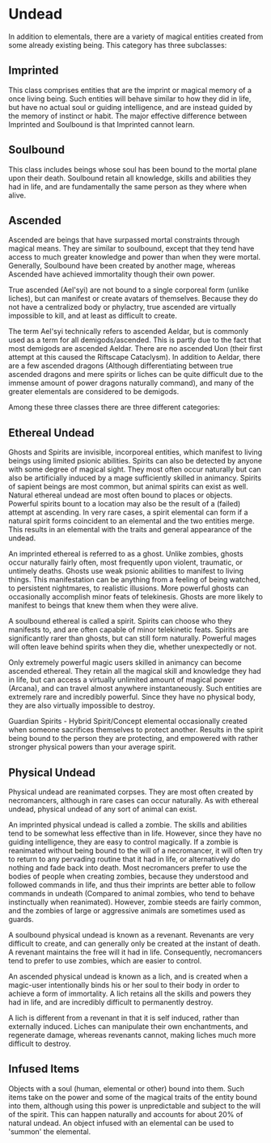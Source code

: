 # Undead

In addition to elementals, there are a variety of magical entities
created from some already existing being. This category has three
subclasses:

## Imprinted

This class comprises entities that are the imprint or magical memory of
a once living being. Such entities will behave similar to how they did
in life, but have no actual soul or guiding intelligence, and are
instead guided by the memory of instinct or habit. The major effective
difference between Imprinted and Soulbound is that Imprinted cannot
learn.

## Soulbound

This class includes beings whose soul has been bound to the mortal
plane upon their death. Soulbound retain all knowledge, skills and
abilities they had in life, and are fundamentally the same person as
they where when alive.

## Ascended

Ascended are beings that have surpassed mortal constraints through
magical means. They are similar to soulbound, except that they tend
have access to much greater knowledge and power than when they were
mortal. Generally, Soulbound have been created by another mage, whereas
Ascended have achieved immortality though their own power. 

True ascended (Ael'syi) are not bound to a single corporeal form
(unlike liches), but can manifest or create avatars of themselves.
Because they do not have a centralized body or phylactry, true ascended
are virtually impossible to kill, and at least as difficult to create.

The term Ael'syi technically refers to ascended Aeldar, but is commonly
used as a term for all demigods/ascended. This is partly due to the
fact that most demigods are ascended Aeldar. There are no ascended Uon
(their first attempt at this caused the Riftscape Cataclysm). In
addition to Aeldar, there are a few ascended dragons (Although
differentiating between true ascended dragons and mere spirits or
liches can be quite difficult due to the immense amount of power
dragons naturally command), and many of the greater elementals are
considered to be demigods.

Among these three classes there are three different categories:

## Ethereal Undead

Ghosts and Spirits are invisible, incorporeal entities, which manifest
to living beings using limited psionic abilities. Spirits can also be
detected by anyone with some degree of magical sight. They most often
occur naturally but can also be artificially induced by a mage
sufficiently skilled in animancy. Spirits of sapient beings are most
common, but animal spirits can exist as well. Natural ethereal undead
are most often bound to places or objects. Powerful spirits bount to a
location may also be the result of a (failed) attempt at ascending. In
very rare cases, a spirit elemental can form if a natural spirit forms
coincident to an elemental and the two entities merge. This results in
an elemental with the traits and general appearance of the undead.

An imprinted ethereal is referred to as a ghost. Unlike zombies, ghosts
occur naturally fairly often, most frequently upon violent, traumatic,
or untimely deaths. Ghosts use weak psionic abilities to manifest to
living things. This manifestation can be anything from a feeling of
being watched, to persistent nightmares, to realistic illusions. More
powerful ghosts can occasionally accomplish minor feats of telekinesis.
Ghosts are more likely to manifest to beings that knew them when they
were alive.

A soulbound ethereal is called a spirit. Spirits can choose who they
manifests to, and are often capable of minor telekinetic feats. Spirits
are significantly rarer than ghosts, but can still form naturally.
Powerful mages will often leave behind spirits when they die, whether
unexpectedly or not.

Only extremely powerful magic users skilled in animancy can become
ascended ethereal. They retain all the magical skill and knowledge they
had in life, but can access a virtually unlimited amount of magical
power (Arcana), and can travel almost anywhere instantaneously. Such
entities are extremely rare and incredibly powerful. Since they have no
physical body, they are also virtually impossible to destroy.

Guardian Spirits - Hybrid Spirit/Concept elemental occasionally created
when someone sacrifices themselves to protect another. Results in the
spirit being bound to the person they are protecting, and empowered
with rather stronger physical powers than your average spirit.

## Physical Undead

Physical undead are reanimated corpses. They are most often created by
necromancers, although in rare cases can occur naturally. As with
ethereal undead, physical undead of any sort of animal can exist.

An imprinted physical undead is called a zombie. The skills and
abilities tend to be somewhat less effective than in life. However,
since they have no guiding intelligence, they are easy to control
magically. If a zombie is reanimated without being bound to the will of
a necromancer, it will often try to return to any pervading routine
that it had in life, or alternatively do nothing and fade back into
death. Most necromancers prefer to use the bodies of people when
creating zombies, because they understood and followed commands in
life, and thus their imprints are better able to follow commands in
undeath (Compared to animal zombies, who tend to behave instinctually
when reanimated). However, zombie steeds are fairly common, and the
zombies of large or aggressive animals are sometimes used as guards.

A soulbound physical undead is known as a revenant. Revenants are very
difficult to create, and can generally only be created at the instant
of death. A revenant maintains the free will it had in life.
Consequently, necromancers tend to prefer to use zombies, which are
easier to control. 

An ascended physical undead is known as a lich, and is created when a
magic-user intentionally binds his or her soul to their body in order
to achieve a form of immortality. A lich retains all the skills and
powers they had in life, and are incredibly difficult to permanently
destroy. 

A lich is different from a revenant in that it is self induced, rather
than externally induced. Liches can manipulate their own enchantments,
and regenerate damage, whereas revenants cannot, making liches much
more difficult to destroy.

## Infused Items

Objects with a soul (human, elemental or other) bound into them. Such
items take on the power and some of the magical traits of the entity
bound into them, although using this power is unpredictable and subject
to the will of the spirit. This can happen naturally and accounts for
about 20% of natural undead. An object infused with an elemental can be
used to 'summon' the elemental.
